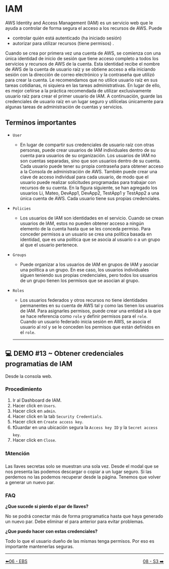 # IAM

AWS Identity and Access Management (IAM) es un servicio web que le ayuda a controlar de forma segura el acceso a los recursos de AWS. Puede 

- controlar quién está autenticado (ha iniciado sesión) 
- autorizar para utilizar recursos (tiene permisos) .

Cuando se crea por primera vez una cuenta de AWS, se comienza con una única identidad de inicio de sesión que tiene acceso completo a todos los servicios y recursos de AWS de la cuenta. Esta identidad recibe el nombre de AWS de la cuenta de usuario raíz y se obtiene acceso a ella iniciando sesión con la dirección de correo electrónico y la contraseña que utilizó para crear la cuenta. Le recomendamos que no utilice usuario raíz en sus tareas cotidianas, ni siquiera en las tareas administrativas. En lugar de ello, es mejor ceñirse a la práctica recomendada de utilizar exclusivamente usuario raíz para crear el primer usuario de IAM. A continuación, guarde las credenciales de usuario raíz en un lugar seguro y utilícelas únicamente para algunas tareas de administración de cuentas y servicios.

## Terminos importantes

- `User`
  - En lugar de compartir sus credenciales de usuario raíz con otras personas, puede crear usuarios de IAM individuales dentro de su cuenta para usuarios de su organización. Los usuarios de IAM no son cuentas separadas, sino que son usuarios dentro de su cuenta. Cada usuario puede tener su propia contraseña para obtener acceso a la Consola de administración de AWS. También puede crear una clave de acceso individual para cada usuario, de modo que el usuario puede realizar solicitudes programadas para trabajar con recursos de su cuenta. En la figura siguiente, se han agregado los usuarios Li, Mateo, DevApp1, DevApp2, TestApp1 y TestApp2 a una única cuenta de AWS. Cada usuario tiene sus propias credenciales.
- `Policies`
  - Los usuarios de IAM son identidades en el servicio. Cuando se crean usuarios de IAM, estos no pueden obtener acceso a ningún elemento de la cuenta hasta que se les conceda permiso. Para conceder permisos a un usuario se crea una política basada en identidad, que es una política que se asocia al usuario o a un grupo al que el usuario pertenece.
- `Groups`
  - Puede organizar a los usuarios de IAM en grupos de IAM y asociar una política a un grupo. En ese caso, los usuarios individuales siguen teniendo sus propias credenciales, pero todos los usuarios de un grupo tienen los permisos que se asocian al grupo. 
- `Roles`
  - Los usuarios federados y otros recursos no tiene identidades permanentes en su cuenta de AWS tal y como las tienen los usuarios de IAM. Para asignarles permisos, puede crear una entidad a la que se hace referencia como `role` y definir permisos para el `role`. Cuando un usuario federado inicia sesión en AWS, se asocia el usuario al rol y se le conceden los permisos que están definidos en el `role`.

  ---

## 💻 DEMO #13 ~ Obtener credenciales programatias de IAM <a name="demo013"></a>

Desde la consola web.

### Procedimiento

1. Ir al Dashboard de IAM.
2. Hacer click en `Users`.
3. Hacer click en `admin`.
4. Hacer click en la tab `Security Credentials`.
5. Hacer click en `Create access key`.
6. ❗Guardar en una ubicación segura la `Access key ID` y la `Secret access key`.
7. Hacer click en `Close`.

### ❗Atención

Las llaves secretas solo se muestran una sola vez. Desde el modal que se nos presenta las podemos descargar o copiar a un lugar seguro. Si las perdemos no las podemos recuperar desde la página. Tenemos que volver a generar un nuevo par.

### FAQ

**¿Que sucede si pierdo el par de llaves?**

No se podrá conectar más de forma programatica hasta que haya generado un nuevo par. Debe eliminar el para anterior para evitar problemas.

**¿Que puedo hacer con estas credenciales?**

Todo lo que el usuario dueño de las mismas tenga permisos. Por eso es importante mantenerlas seguras.

---
<div style="width: 100%">
  <div style="float: left"><a href="../guias/06_ebs.md">⬅️06 - EBS</a></div>
  <div style="float: right"><a href="../guias/09_s3.md">08 - S3 ➡️</a></div>
</div>